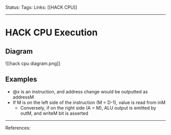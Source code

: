 Status:
Tags:
Links: [[HACK CPU]]
___
# HACK CPU Execution
## Diagram
![[hack cpu diagram.png]]
## Examples
- @x is an instruction, and address change would be outputted as addressM
- If M is on the left side of the instruction (M = D-1), value is read from inM
	- Conversely, if on the right side (A  = M), ALU output is emitted by outM, and writeM bit is asserted
___
References: